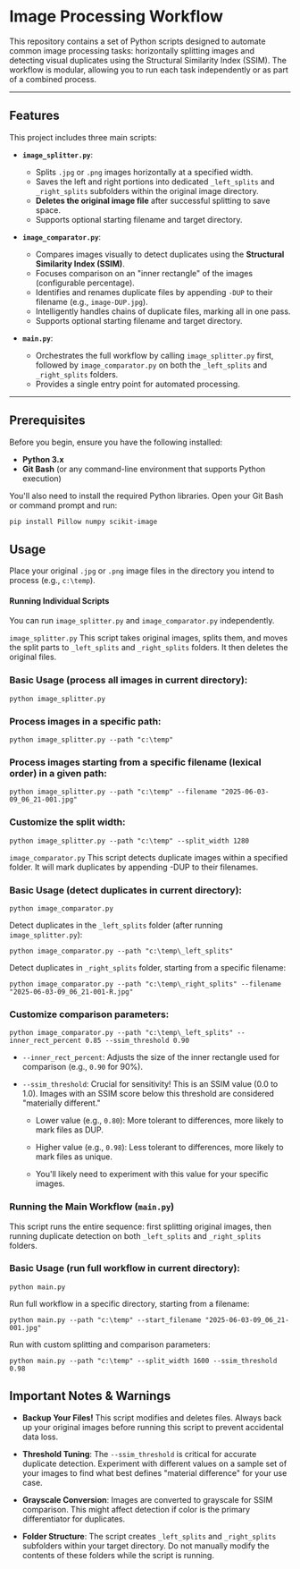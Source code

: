 # Image Processing Workflow

This repository contains a set of Python scripts designed to automate common image processing tasks: horizontally splitting images and detecting visual duplicates using the Structural Similarity Index (SSIM). The workflow is modular, allowing you to run each task independently or as part of a combined process.

---

## Features

This project includes three main scripts:

* **`image_splitter.py`**:
    * Splits `.jpg` or `.png` images horizontally at a specified width.
    * Saves the left and right portions into dedicated `_left_splits` and `_right_splits` subfolders within the original image directory.
    * **Deletes the original image file** after successful splitting to save space.
    * Supports optional starting filename and target directory.

* **`image_comparator.py`**:
    * Compares images visually to detect duplicates using the **Structural Similarity Index (SSIM)**.
    * Focuses comparison on an "inner rectangle" of the images (configurable percentage).
    * Identifies and renames duplicate files by appending `-DUP` to their filename (e.g., `image-DUP.jpg`).
    * Intelligently handles chains of duplicate files, marking all in one pass.
    * Supports optional starting filename and target directory.

* **`main.py`**:
    * Orchestrates the full workflow by calling `image_splitter.py` first, followed by `image_comparator.py` on both the `_left_splits` and `_right_splits` folders.
    * Provides a single entry point for automated processing.

---

## Prerequisites

Before you begin, ensure you have the following installed:

* **Python 3.x**
* **Git Bash** (or any command-line environment that supports Python execution)

You'll also need to install the required Python libraries. Open your Git Bash or command prompt and run:

```bash
pip install Pillow numpy scikit-image
```

## Usage
Place your original `.jpg` or `.png` image files in the directory you intend to process (e.g., `c:\temp`).

#### Running Individual Scripts
You can run `image_splitter.py` and `image_comparator.py` independently.

`image_splitter.py`
This script takes original images, splits them, and moves the split parts to `_left_splits` and `_right_splits` folders. It then deletes the original files.

### Basic Usage (process all images in current directory):

```
python image_splitter.py
```

### Process images in a specific path:

```
python image_splitter.py --path "c:\temp"
```

### Process images starting from a specific filename (lexical order) in a given path:

```
python image_splitter.py --path "c:\temp" --filename "2025-06-03-09_06_21-001.jpg"
```

### Customize the split width:

```
python image_splitter.py --path "c:\temp" --split_width 1280
```

`image_comparator.py`
This script detects duplicate images within a specified folder. It will mark duplicates by appending -DUP to their filenames.

### Basic Usage (detect duplicates in current directory):

```
python image_comparator.py
```

Detect duplicates in the `_left_splits` folder (after running `image_splitter.py`):

```
python image_comparator.py --path "c:\temp\_left_splits"
```

Detect duplicates in `_right_splits` folder, starting from a specific filename:
```
python image_comparator.py --path "c:\temp\_right_splits" --filename "2025-06-03-09_06_21-001-R.jpg"
```
### Customize comparison parameters:

```
python image_comparator.py --path "c:\temp\_left_splits" --inner_rect_percent 0.85 --ssim_threshold 0.90
```

* `--inner_rect_percent`: Adjusts the size of the inner rectangle used for comparison (e.g., `0.90` for 90%).

* `--ssim_threshold`: Crucial for sensitivity! This is an SSIM value (0.0 to 1.0). Images with an SSIM score below this threshold are considered "materially different."

  * Lower value (e.g., `0.80`): More tolerant to differences, more likely to mark files as DUP.

  * Higher value (e.g., `0.98`): Less tolerant to differences, more likely to mark files as unique.

  * You'll likely need to experiment with this value for your specific images.

### Running the Main Workflow (`main.py`)
This script runs the entire sequence: first splitting original images, then running duplicate detection on both `_left_splits` and `_right_splits` folders.

### Basic Usage (run full workflow in current directory):
```
python main.py
```
Run full workflow in a specific directory, starting from a filename:
```
python main.py --path "c:\temp" --start_filename "2025-06-03-09_06_21-001.jpg"
```
Run with custom splitting and comparison parameters:
```
python main.py --path "c:\temp" --split_width 1600 --ssim_threshold 0.98
```
## Important Notes & Warnings
* **Backup Your Files!** This script modifies and deletes files. Always back up your original images before running this script to prevent accidental data loss.

* **Threshold Tuning**: The `--ssim_threshold` is critical for accurate duplicate detection. Experiment with different values on a sample set of your images to find what best defines "material difference" for your use case.

* **Grayscale Conversion**: Images are converted to grayscale for SSIM comparison. This might affect detection if color is the primary differentiator for duplicates.

* **Folder Structure**: The script creates `_left_splits` and `_right_splits` subfolders within your target directory. Do not manually modify the contents of these folders while the script is running.
